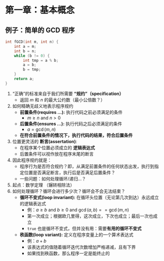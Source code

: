 # 第一章：基本概念

## 例子：简单的 GCD 程序

```cpp
int fGCD(int m, int n) {
    int a = m;
    int b = n;
    while (b != 0) {
        int tmp = a % b;
        a = b;
        b = tmp;
    }
    return a;
}
```

1. “正确”的标准来自于我们所需要 **“规约”（specification）**
    * 返回 $m$ 和 $n$ 的最大公约数（最小公倍数？）
2. 如何精确无歧义地表示程序规约
    * **前置条件(requires ...):** 执行代码之前必须满足的条件
        * $m \geq n \text{ and } n > 0$
    * **后置条件(ensures ...):** 执行代码之后必须满足的条件
        * $a = \gcd(m,n)$
    * **在符合前置条件的情况下，执行代码的结果，符合后置条件**
3. 位置更灵活的 **断言(assertation)**:
    * 在程序某个位置必须成立的 **逻辑表达式**
    * 后置条件可以视作放在程序末尾的断言
4. 因此程序规约就是：
    * 程序行为是否符合规约？即，从满足前置条件的任何状态出发，执行到指定位置是否满足断言，执行后是否满足后置条件？
    * 一些问题：如何处理循环/递归...？
5. 起点：数学定理 （辗转相除法）
6. 如何处理循环？循环会进行多少次？循环会不会无法结束？
    * **循环不变式(loop invariant):** 在循环头位置（无论第几次到达）永远成立的逻辑表达式
        * 例：$a \geq b \text{ and } b \geq 0 \text{ and } \gcd(a,b) == \gcd(m,n)$ 
        * 第一次成立；根据欧几里得，这次成立，下次也成立；最后一次也成立
        * `true` 也是循环不变式，但并没有用：需要**有用的循环不变式**
    * **秩函数(loop variant):** 定义在程序变量上的一个算术表达式
        * 例：$a + b$
        * 该表达式的值随着循环迭代次数增加严格递减，且有下界
        * 如果找到秩函数，那么程序一定是能终止的